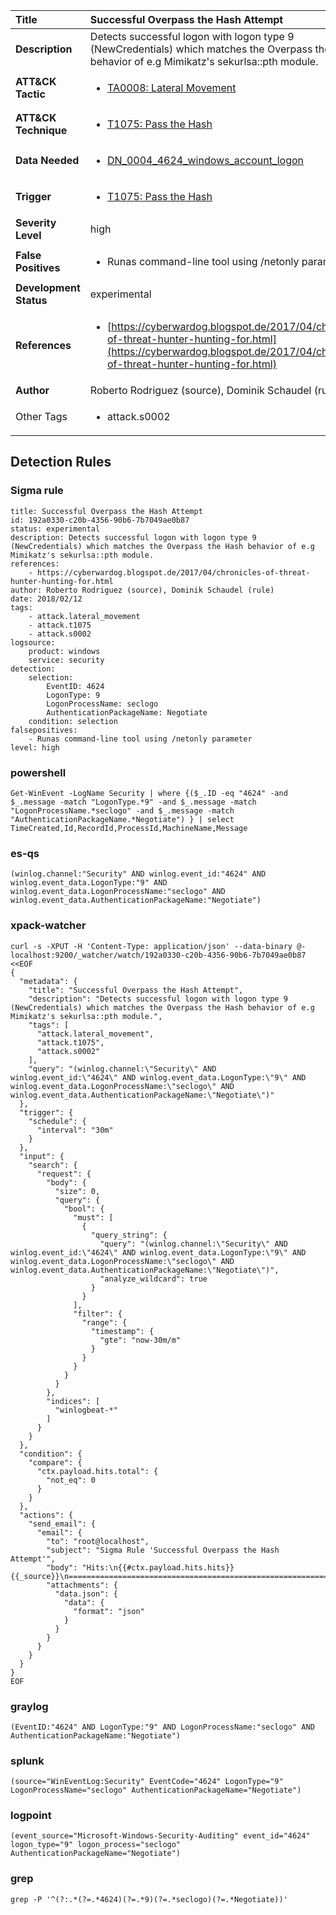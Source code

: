 | Title                    | Successful Overpass the Hash Attempt       |
|:-------------------------|:------------------|
| **Description**          | Detects successful logon with logon type 9 (NewCredentials) which matches the Overpass the Hash behavior of e.g Mimikatz's sekurlsa::pth module. |
| **ATT&amp;CK Tactic**    |  <ul><li>[TA0008: Lateral Movement](https://attack.mitre.org/tactics/TA0008)</li></ul>  |
| **ATT&amp;CK Technique** | <ul><li>[T1075: Pass the Hash](https://attack.mitre.org/techniques/T1075)</li></ul>  |
| **Data Needed**          | <ul><li>[DN_0004_4624_windows_account_logon](../Data_Needed/DN_0004_4624_windows_account_logon.md)</li></ul>  |
| **Trigger**              | <ul><li>[T1075: Pass the Hash](../Triggers/T1075.md)</li></ul>  |
| **Severity Level**       | high |
| **False Positives**      | <ul><li>Runas command-line tool using /netonly parameter</li></ul>  |
| **Development Status**   | experimental |
| **References**           | <ul><li>[https://cyberwardog.blogspot.de/2017/04/chronicles-of-threat-hunter-hunting-for.html](https://cyberwardog.blogspot.de/2017/04/chronicles-of-threat-hunter-hunting-for.html)</li></ul>  |
| **Author**               | Roberto Rodriguez (source), Dominik Schaudel (rule) |
| Other Tags           | <ul><li>attack.s0002</li></ul> | 

## Detection Rules

### Sigma rule

```
title: Successful Overpass the Hash Attempt
id: 192a0330-c20b-4356-90b6-7b7049ae0b87
status: experimental
description: Detects successful logon with logon type 9 (NewCredentials) which matches the Overpass the Hash behavior of e.g Mimikatz's sekurlsa::pth module.
references:
    - https://cyberwardog.blogspot.de/2017/04/chronicles-of-threat-hunter-hunting-for.html
author: Roberto Rodriguez (source), Dominik Schaudel (rule)
date: 2018/02/12
tags:
    - attack.lateral_movement
    - attack.t1075
    - attack.s0002
logsource:
    product: windows
    service: security
detection:
    selection:
        EventID: 4624
        LogonType: 9
        LogonProcessName: seclogo
        AuthenticationPackageName: Negotiate
    condition: selection
falsepositives:
    - Runas command-line tool using /netonly parameter
level: high

```





### powershell
    
```
Get-WinEvent -LogName Security | where {($_.ID -eq "4624" -and $_.message -match "LogonType.*9" -and $_.message -match "LogonProcessName.*seclogo" -and $_.message -match "AuthenticationPackageName.*Negotiate") } | select TimeCreated,Id,RecordId,ProcessId,MachineName,Message
```


### es-qs
    
```
(winlog.channel:"Security" AND winlog.event_id:"4624" AND winlog.event_data.LogonType:"9" AND winlog.event_data.LogonProcessName:"seclogo" AND winlog.event_data.AuthenticationPackageName:"Negotiate")
```


### xpack-watcher
    
```
curl -s -XPUT -H 'Content-Type: application/json' --data-binary @- localhost:9200/_watcher/watch/192a0330-c20b-4356-90b6-7b7049ae0b87 <<EOF
{
  "metadata": {
    "title": "Successful Overpass the Hash Attempt",
    "description": "Detects successful logon with logon type 9 (NewCredentials) which matches the Overpass the Hash behavior of e.g Mimikatz's sekurlsa::pth module.",
    "tags": [
      "attack.lateral_movement",
      "attack.t1075",
      "attack.s0002"
    ],
    "query": "(winlog.channel:\"Security\" AND winlog.event_id:\"4624\" AND winlog.event_data.LogonType:\"9\" AND winlog.event_data.LogonProcessName:\"seclogo\" AND winlog.event_data.AuthenticationPackageName:\"Negotiate\")"
  },
  "trigger": {
    "schedule": {
      "interval": "30m"
    }
  },
  "input": {
    "search": {
      "request": {
        "body": {
          "size": 0,
          "query": {
            "bool": {
              "must": [
                {
                  "query_string": {
                    "query": "(winlog.channel:\"Security\" AND winlog.event_id:\"4624\" AND winlog.event_data.LogonType:\"9\" AND winlog.event_data.LogonProcessName:\"seclogo\" AND winlog.event_data.AuthenticationPackageName:\"Negotiate\")",
                    "analyze_wildcard": true
                  }
                }
              ],
              "filter": {
                "range": {
                  "timestamp": {
                    "gte": "now-30m/m"
                  }
                }
              }
            }
          }
        },
        "indices": [
          "winlogbeat-*"
        ]
      }
    }
  },
  "condition": {
    "compare": {
      "ctx.payload.hits.total": {
        "not_eq": 0
      }
    }
  },
  "actions": {
    "send_email": {
      "email": {
        "to": "root@localhost",
        "subject": "Sigma Rule 'Successful Overpass the Hash Attempt'",
        "body": "Hits:\n{{#ctx.payload.hits.hits}}{{_source}}\n================================================================================\n{{/ctx.payload.hits.hits}}",
        "attachments": {
          "data.json": {
            "data": {
              "format": "json"
            }
          }
        }
      }
    }
  }
}
EOF

```


### graylog
    
```
(EventID:"4624" AND LogonType:"9" AND LogonProcessName:"seclogo" AND AuthenticationPackageName:"Negotiate")
```


### splunk
    
```
(source="WinEventLog:Security" EventCode="4624" LogonType="9" LogonProcessName="seclogo" AuthenticationPackageName="Negotiate")
```


### logpoint
    
```
(event_source="Microsoft-Windows-Security-Auditing" event_id="4624" logon_type="9" logon_process="seclogo" AuthenticationPackageName="Negotiate")
```


### grep
    
```
grep -P '^(?:.*(?=.*4624)(?=.*9)(?=.*seclogo)(?=.*Negotiate))'
```




